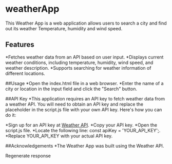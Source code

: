 # weatherApp

This Weather App is a web application allows users to search a city and find out its weather Temperature, humidity and wind speed.

## Features
*Fetches weather data from an API based on user input.
*Displays current weather conditions, including temperature, humidity, wind speed, and weather description.
*Supports searching for weather information of different locations.

##Usage
*Open the index.html file in a web browser.
*Enter the name of a city or location in the input field and click the "Search" button.

##API Key
*This application requires an API key to fetch weather data from a weather API. You will need to obtain an API key and replace the placeholder in the script.js file with your own API key. Here's how you can do it:

*Sign up for an API key at [Weather API](https://openweathermap.org/api).
*Copy your API key.
*Open the script.js file.
*Locate the following line: const apiKey = 'YOUR_API_KEY';.
*Replace YOUR_API_KEY with your actual API key.





##Acknowledgements
*The Weather App was built using the Weather API.








Regenerate response




